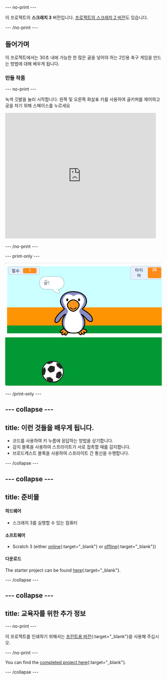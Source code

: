 --- no-print ---

이 프로젝트의 **스크래치 3** 버전입니다. [프로젝트의 스크래치 2 버전](https://projects.raspberrypi.org/en/projects/beat-the-goalie-scratch2)도 있습니다.

--- /no-print ---

## 들어가며

이 프로젝트에서는 30초 내에 가능한 한 많은 골을 넣어야 하는 2인용 축구 게임을 만드는 방법에 대해 배우게 됩니다.

### 만들 작품

--- no-print ---

녹색 깃발을 눌러 시작합니다. 왼쪽 및 오른쪽 화살표 키를 사용하여 골키퍼를 제어하고 공을 차기 위해 <kbd>스페이스</kbd>를 누르세요

<div class="scratch-preview">
  <iframe allowtransparency="true" width="485" height="402" src="https://scratch.mit.edu/projects/embed/285942132/?autostart=false" frameborder="0" scrolling="no"></iframe>
</div>

--- /no-print ---

--- print-only ---

![게임 스크린샷](images/goalie-final.png)

--- /print-only ---

--- collapse ---
---
title: 이런 것들을 배우게 됩니다.
---

- 코드를 사용하여 키 누름에 응답하는 방법을 상기합니다.
- 감지 블록을 사용하여 스프라이트가 서로 접촉할 때를 감지합니다.
- 브로드캐스트 블록을 사용하여 스프라이트 간 통신을 수행합니다.

--- /collapse ---

--- collapse ---
---
title: 준비물
---

#### 하드웨어

+ 스크래치 3를 실행할 수 있는 컴퓨터

#### 소프트웨어

+ Scratch 3 (either [online](https://rpf.io/scratchon){:target="_blank"} or [offline](https://rpf.io/scratchoff){:target="_blank"})

#### 다운로드

The starter project can be found [here](https://rpf.io/p/en/beat-the-goalie-go){:target="_blank"}.

--- /collapse ---

--- collapse ---
---
title: 교육자를 위한 추가 정보
---

--- no-print ---

이 프로젝트를 인쇄하기 위해서는 [프린트용 버전](https://projects.raspberrypi.org/en/projects/beat-the-goalie/print){:target="_blank"}을 사용해 주십시오.

--- /no-print ---

You can find the [completed project here](https://rpf.io/p/en/beat-the-goalie-get){:target="_blank"}.

--- /collapse ---
